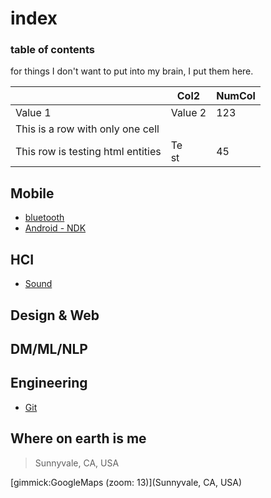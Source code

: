index
==========

### table of contents
for things I don't want to put into my brain, I put them here.

|                                   |    Col2    | NumCol |
|-----------------------------------|------------|--------|
| Value 1                           | Value 2    |    123 |
| This is a row with only one cell  |            |        |
| This row is testing html entities | Te<br/>st  |     45 |


Mobile
------
- [bluetooth](mobile_bluetooth.md)
- [Android - NDK](mobile_android_ndk.md)



HCI
------
- [Sound](hci_sound.md)


Design & Web
------


DM/ML/NLP
------


Engineering
------
- [Git](eng_git.md)

Where on earth is me
--------

> Sunnyvale, CA, USA

[gimmick:GoogleMaps (zoom: 13)](Sunnyvale, CA, USA)



